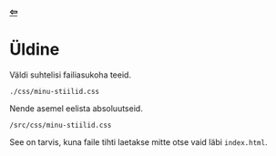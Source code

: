 ### [⇦](../main.md)

# **Üldine**

Väldi suhtelisi failiasukoha teeid.

    ./css/minu-stiilid.css

Nende asemel eelista absoluutseid.

    /src/css/minu-stiilid.css

See on tarvis, kuna faile tihti laetakse mitte otse vaid läbi <code>index.html</code>.
